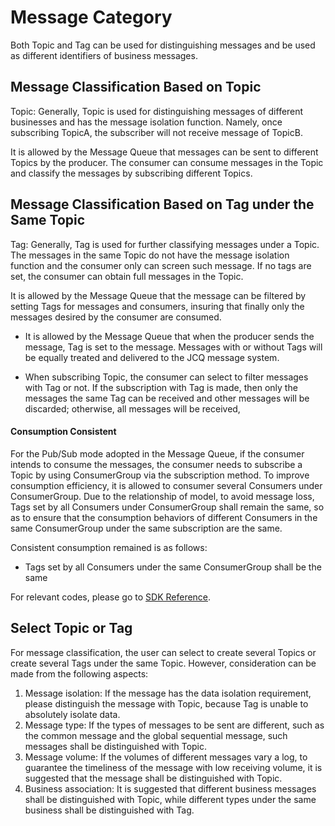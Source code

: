 # Message Category
Both Topic and Tag can be used for distinguishing messages and be used as different identifiers of business messages.

## Message Classification Based on Topic

Topic: Generally, Topic is used for distinguishing messages of different businesses and has the message isolation function. Namely, once subscribing TopicA, the subscriber will not receive message of TopicB.

It is allowed by the Message Queue that messages can be sent to different Topics by the producer. The consumer can consume messages in the Topic and classify the messages by subscribing different Topics.

## Message Classification Based on Tag under the Same Topic

Tag: Generally, Tag is used for further classifying messages under a Topic. The messages in the same Topic do not have the message isolation function and the consumer only can screen such message. If no tags are set, the consumer can obtain full messages in the Topic.

It is allowed by the Message Queue that the message can be filtered by setting Tags for messages and consumers, insuring that finally only the messages desired by the consumer are consumed.

- It is allowed by the Message Queue that when the producer sends the message, Tag is set to the message. Messages with or without Tags will be equally treated and delivered to the JCQ message system.

- When subscribing Topic, the consumer can select to filter messages with Tag or not. If the subscription with Tag is made, then only the messages the same Tag can be received and other messages will be discarded; otherwise, all messages will be received,


#### Consumption Consistent

For the Pub/Sub mode adopted in the Message Queue, if the consumer intends to consume the messages, the consumer needs to subscribe a Topic by using ConsumerGroup via the subscription method. To improve consumption efficiency, it is allowed to consumer several Consumers under ConsumerGroup. Due to the relationship of model, to avoid message loss, Tags set by all Consumers under ConsumerGroup shall remain the same, so as to ensure that the consumption behaviors of different Consumers in the same ConsumerGroup under the same subscription are the same.

Consistent consumption remained is as follows:

- Tags set by all Consumers under the same ConsumerGroup shall be the same

For relevant codes, please go to [SDK Reference](https://docs.jdcloud.com/cn/message-queue/produce-standard-message).


## Select Topic or Tag

For message classification, the user can select to create several Topics or create several Tags under the same Topic. However, consideration can be made from the following aspects:

1. Message isolation: If the message has the data isolation requirement, please distinguish the message with Topic, because Tag is unable to absolutely isolate data.
2. Message type: If the types of messages to be sent are different, such as the common message and the global sequential message, such messages shall be distinguished with Topic.
3. Message volume: If the volumes of different messages vary a log, to guarantee the timeliness of the message with low receiving volume, it is suggested that the message shall be distinguished with Topic.
4. Business association: It is suggested that different business messages shall be distinguished with Topic, while different types under the same business shall be distinguished with Tag.






